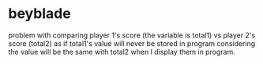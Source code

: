 # beyblade

problem with comparing player 1's score (the variable is total1) vs player 2's score (total2) as if total1's value will never be stored in program considering the value will be the same with total2 when I display them in program.
